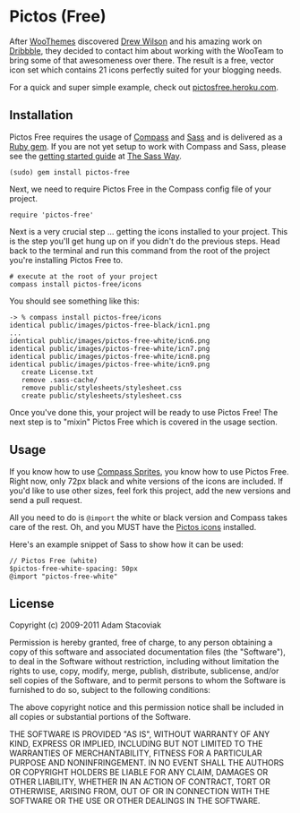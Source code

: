 # Pictos (Free)

After [WooThemes](http://www.woothemes.com/) discovered [Drew Wilson](http://www.drewwilson.com/) and his amazing work on [Dribbble](http://dribbble.com/shots/17846-Pictos-Free), they decided to contact him about working with the WooTeam to bring some of that awesomeness over there. The result is a free, vector icon set which contains 21 icons perfectly suited for your blogging needs.

For a quick and super simple example, check out [pictosfree.heroku.com](http://pictosfree.heroku.com/).

## Installation

Pictos Free requires the usage of [Compass](http://compass-style.org/) and [Sass](http://sass-lang.com/) and is delivered as a [Ruby gem](https://rubygems.org/gems/pictos-free). If you are not yet setup to work with Compass and Sass, please see the [getting started guide](http://thesassway.com/beginner/getting-started-with-sass-and-compass) at [The Sass Way](http://thesassway.com/).

    (sudo) gem install pictos-free

Next, we need to require Pictos Free in the Compass config file of your project.

    require 'pictos-free'

Next is a very crucial step ... getting the icons installed to your project. This is the step you'll get hung up on if you didn't do the previous steps. Head back to the terminal and run this command from the root of the project you're installing Pictos Free to.

    # execute at the root of your project
    compass install pictos-free/icons

You should see something like this:

    -> % compass install pictos-free/icons
    identical public/images/pictos-free-black/icn1.png 
    ...
    identical public/images/pictos-free-white/icn6.png 
    identical public/images/pictos-free-white/icn7.png 
    identical public/images/pictos-free-white/icn8.png 
    identical public/images/pictos-free-white/icn9.png 
       create License.txt 
       remove .sass-cache/ 
       remove public/stylesheets/stylesheet.css 
       create public/stylesheets/stylesheet.css 

Once you've done this, your project will be ready to use Pictos Free! The next step is to "mixin" Pictos Free which is covered in the usage section.

## Usage

If you know how to use [Compass Sprites](http://compass-style.org/reference/compass/utilities/sprites/), you know how to use Pictos Free. Right now, only 72px black and white versions of the icons are included. If you'd like to use other sizes, feel fork this project, add the new versions and send a pull request.

All you need to do is `@import` the white or black version and Compass takes care of the rest. Oh, and you MUST have the [Pictos icons](https://github.com/adamstac/pictos-free/templates/icons) installed.

Here's an example snippet of Sass to show how it can be used:

    // Pictos Free (white)
    $pictos-free-white-spacing: 50px
    @import "pictos-free-white"

## License

Copyright (c) 2009-2011 Adam Stacoviak

Permission is hereby granted, free of charge, to any person obtaining a copy of this software and associated documentation files (the "Software"), to deal in the Software without restriction, including without limitation the rights to use, copy, modify, merge, publish, distribute, sublicense, and/or sell copies of the Software, and to permit persons to whom the Software is furnished to do so, subject to the following conditions:

The above copyright notice and this permission notice shall be included in all copies or substantial portions of the Software.

THE SOFTWARE IS PROVIDED "AS IS", WITHOUT WARRANTY OF ANY KIND, EXPRESS OR IMPLIED, INCLUDING BUT NOT LIMITED TO THE WARRANTIES OF MERCHANTABILITY, FITNESS FOR A PARTICULAR PURPOSE AND NONINFRINGEMENT. IN NO EVENT SHALL THE AUTHORS OR COPYRIGHT HOLDERS BE LIABLE FOR ANY CLAIM, DAMAGES OR OTHER LIABILITY, WHETHER IN AN ACTION OF CONTRACT, TORT OR OTHERWISE, ARISING FROM, OUT OF OR IN CONNECTION WITH THE SOFTWARE OR THE USE OR OTHER DEALINGS IN THE SOFTWARE.